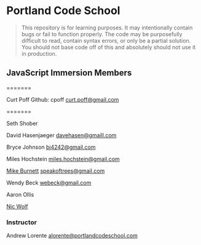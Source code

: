 # Portland Code School

> This repository is for learning purposes. It may intentionally contain bugs or
fail to function properly. The code may be purposefully difficult to read,
contain syntax errors, or only be a partial solution. You should not base code
off of this and absolutely should not use it in production.

## JavaScript Immersion Members


=======

Curt Poff 
Github: cpoff
curt.poff@gmail.com

=======

Seth Shober

David Hasenjaeger
davehasen@gmaill.com

Bryce Johnson
bj4242@gmail.com  

Miles Hochstein
miles.hochstein@gmail.com

[Mike Burnett](https://github.com/mikeatgl)
speakoftrees@gmail.com

Wendy Beck
webeck@gmail.com

Aaron Ollis

[Nic Wolf](https://github.com/Nic-Wolf)

### Instructor

Andrew Lorente
alorente@portlandcodeschool.com

